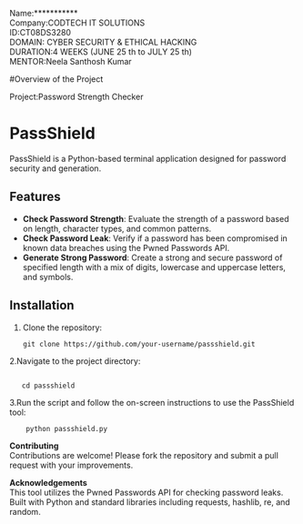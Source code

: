 Name:*********** <br>
Company:CODTECH IT SOLUTIONS<br>
ID:CT08DS3280<br>
DOMAIN: CYBER SECURITY & ETHICAL HACKING<br>
DURATION:4 WEEKS (JUNE 25 th to JULY 25 th)<br>
MENTOR:Neela Santhosh Kumar<br>


#Overview of the Project<br>

Project:Password Strength Checker<br>


# PassShield

PassShield is a Python-based terminal application designed for password security and generation.

## Features

- **Check Password Strength**: Evaluate the strength of a password based on length, character types, and common patterns.
- **Check Password Leak**: Verify if a password has been compromised in known data breaches using the Pwned Passwords API.
- **Generate Strong Password**: Create a strong and secure password of specified length with a mix of digits, lowercase and uppercase letters, and symbols.

## Installation

1. Clone the repository:

   ```
   git clone https://github.com/your-username/passshield.git
   ```
   
2.Navigate to the project directory:

  ```

     cd passshield
 ```
3.Run the script and follow the on-screen instructions to use the PassShield tool:

```
    python passshield.py

```
**Contributing**<br>
Contributions are welcome! Please fork the repository and submit a pull request with your improvements.



**Acknowledgements**<br>
This tool utilizes the Pwned Passwords API for checking password leaks.
Built with Python and standard libraries including requests, hashlib, re, and random.
